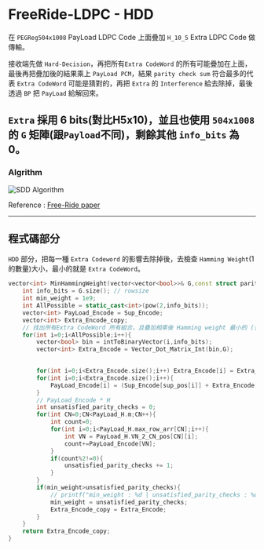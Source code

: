 # FreeRide-LDPC - HDD
在 `PEGReg504x1008` PayLoad LDPC Code 上面疊加 `H_10_5` Extra LDPC Code 做傳輸。

接收端先做 `Hard-Decision`，再把所有`Extra CodeWord` 的所有可能疊加在上面，最後再把疊加後的結果乘上 `PayLoad PCM`，結果 `parity check sum` 符合最多的代表 `Extra CodeWord` 可能是猜對的，再把 `Extra` 的 `Interference` 給去除掉，最後透過 `BP` 把 `PayLoad` 給解回來。

`Extra` 採用 6 bits(對比H5x10)，並且也使用 `504x1008` 的 `G` 矩陣(跟`Payload`不同)，剩餘其他 `info_bits` 為 0。
----
### Algrithm
![SDD Algorithm](https://github.com/ChouGiGiNYCU/LDPC/tree/main/Free_ride/HDD/imgHDD_Alg.png)


Reference : [Free-Ride paper](https://ieeexplore.ieee.org/document/9584875)

---

## 程式碼部分
`HDD` 部分，把每一種 `Extra Codeword` 的影響去除掉後，去檢查 `Hamming Weight`(1的數量)大小，最小的就是 `Extra CodeWord`。
``` c++ =
vector<int> MinHammingWeight(vector<vector<bool>>& G,const struct parity_check& PayLoad_H, vector<int>& Sup_Encode,vector<int>& sup_pos){
    int info_bits = G.size(); // rowsize
    int min_weight = 1e9;
    int AllPossible = static_cast<int>(pow(2,info_bits));
    vector<int> PayLoad_Encode = Sup_Encode;
    vector<int> Extra_Encode_copy;
    // 找出所有Extra CodeWord 所有組合，且疊加相乘後 Hamming weight 最小的 (代表 minimun number of unsatisfied parity checks)
    for(int i=0;i<AllPossible;i++){
        vector<bool> bin = intToBinaryVector(i,info_bits);
        vector<int> Extra_Encode = Vector_Dot_Matrix_Int(bin,G);

        
        for(int i=0;i<Extra_Encode.size();i++) Extra_Encode[i] = Extra_Encode[i]%2; 
        for(int i=0;i<Extra_Encode.size();i++){
            PayLoad_Encode[i] = (Sup_Encode[sup_pos[i]] + Extra_Encode[i])%2;
        }
        // PayLoad_Encode * H
        int unsatisfied_parity_checks = 0;
        for(int CN=0;CN<PayLoad_H.m;CN++){
            int count=0;
            for(int i=0;i<PayLoad_H.max_row_arr[CN];i++){
                int VN = PayLoad_H.VN_2_CN_pos[CN][i];
                count+=PayLoad_Encode[VN];
            }
            if(count%2!=0){
                unsatisfied_parity_checks += 1;
            }
        }
        if(min_weight>unsatisfied_parity_checks){
            // printf("min_weight : %d | unsatisfied_parity_checks : %d | i : %d\n",min_weight,unsatisfied_parity_checks,i);
            min_weight = unsatisfied_parity_checks;
            Extra_Encode_copy = Extra_Encode;
        }
    }
    return Extra_Encode_copy;
}
```